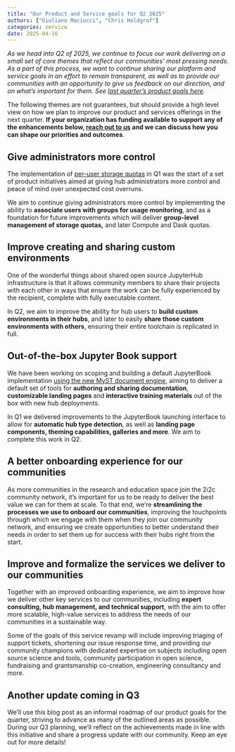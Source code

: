 ```yaml
---
title: "Our Product and Service goals for Q2 2025"
authors: ["Giuliano Maciocci", "Chris Holdgraf"]
categories: service
date: 2025-04-16
---
```


_As we head into Q2 of 2025, we continue to focus our work delivering on a small set of core themes that reflect our communities’ most pressing needs. As a part of this process, we want to continue sharing our platform and service goals in an effort to remain transparent, as well as to provide our communities with an opportunity to give us feedback on our direction, and on what’s important for them. See [last quarter’s product goals here](../q1-product-goals/index.md)._

The following themes are not guarantees, but should provide a high level view on how we plan to improve our product and services offerings in the next quarter. **If your organization has funding available to support any of the enhancements below, [reach out to us](https://forms.fillout.com/t/uQHVMkgvsuus) and we can discuss how you can shape our priorities and outcomes**.

## Give administrators more control

The implementation of [per-user storage quotas](https://2i2c.org/blog/2025/per-user-storage-quota-gcp/) in Q1 was the start of a set of product initiatives aimed at giving hub administrators more control and peace of mind over unexpected cost overruns. 

We aim to continue giving administrators more control by implementing the ability to **associate users with groups for usage monitoring**, and as a foundation for future improvements which will deliver **group-level management of storage quotas,** and later Compute and Dask quotas. 

## Improve creating and sharing custom environments

One of the wonderful things about shared open source JupyterHub infrastructure is that it allows community members to share their projects with each other in ways that ensure the work can be fully experienced by the recipient, complete with fully executable content. 

In Q2, we aim to improve the ability for hub users to **build custom environments in their hubs**, and later to easily **share those custom environments with others**, ensuring their entire toolchain is replicated in full. 

## Out-of-the-box Jupyter Book support

We have been working on scoping and building a default JupyterBook implementation [using the new MyST document engine](http://mystmd.org), aiming to deliver a default set of tools for **authoring and sharing documentation**, **customizable landing pages** and **interactive training materials** out of the box with new hub deployments. 

In Q1 we delivered improvements to the JupyterBook launching interface to allow for **automatic hub type detection**, as well as **landing page components, theming capabilities, galleries and more**. We aim to complete this work in Q2.

## A better onboarding experience for our communities

As more communities in the research and education space join the 2i2c community network, it’s important for us to be ready to deliver the best value we can for them at scale. To that end, we’re **streamlining the processes we use to onboard our communities**, improving the touchpoints through which we engage with them when they join our community network, and ensuring we create opportunities to better understand their needs in order to set them up for success with their hubs right from the start.

## Improve and formalize the services we deliver to our communities

Together with an improved onboarding experience, we aim to improve how we deliver other key services to our communities, including **expert consulting, hub management, and technical support**, with the aim to offer more scalable, high-value services to address the needs of our communities in a sustainable way. 

Some of the goals of this service revamp will include improving triaging of support tickets, shortening our issue response time, and providing our community champions with dedicated expertise on subjects including open source science and tools, community participation in open science, fundraising and grantsmanship co-creation, engineering consultancy and more. 

## Another update coming in Q3

We’ll use this blog post as an informal roadmap of our product goals for the quarter, striving to advance as many of the outlined areas as possible. During our Q3 planning, we’ll reflect on the achievements made in line with this initiative and share a progress update with our community. Keep an eye out for more details\!  
